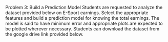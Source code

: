 Problem 3: Build a Prediction Model
Students are requested to analyze the dataset provided below on E-Sport earnings. Select the appropriate features and build a prediction model for knowing the total earnings. The model is said to have minimum error and appropriate plots are expected to be plotted wherever necessary. Students can download the dataset from the google drive link provided below.
